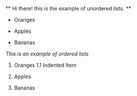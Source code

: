 ** Hi there! this is the example of unordered lists. **

- Oranges

- Apples

- Bananas

_This is an example of ordered lists_
1. Oranges 
 1.1 Indented Item

2. Apples

3. Bananas
